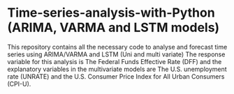 # Time-series-analysis-with-Python (ARIMA, VARMA and LSTM models)
This repository contains all the necessary code to analyse and forecast time series using ARIMA/VARMA and LSTM (Uni and multi variate)
The response variable for this analysis is The Federal Funds Effective Rate (DFF) and the explanatory variables in the multivariate models are The U.S. unemployment rate (UNRATE) and the U.S. Consumer Price Index for All Urban Consumers (CPI-U).
